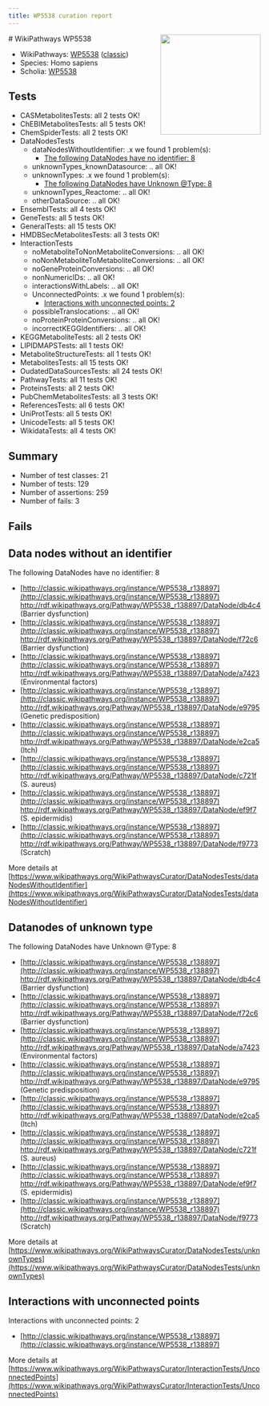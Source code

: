 ```yaml
---
title: WP5538 curation report
---
```


<img style="float: right; width: 200px" src="https://upload.wikimedia.org/wikipedia/commons/thumb/8/83/Wplogo_with_text_500.png/640px-Wplogo_with_text_500.png" />
# WikiPathways WP5538

* WikiPathways: [WP5538](https://wikipathways.org/pathways/WP5538) ([classic](https://classic.wikipathways.org/instance/WP5538))
* Species: Homo sapiens
* Scholia: [WP5538](https://scholia.toolforge.org/wikipathways/WP5538)
## Tests
* CASMetabolitesTests: all 2 tests OK!
* ChEBIMetabolitesTests: all 5 tests OK!
* ChemSpiderTests: all 2 tests OK!
* DataNodesTests
    * dataNodesWithoutIdentifier: .x we found 1 problem(s):
        * [The following DataNodes have no identifier: 8](#d2d32fa7)
    * unknownTypes_knownDatasource: .. all OK!
    * unknownTypes: .x we found 1 problem(s):
        * [The following DataNodes have Unknown @Type: 8](#839973e6)
    * unknownTypes_Reactome: .. all OK!
    * otherDataSource: .. all OK!
* EnsemblTests: all 4 tests OK!
* GeneTests: all 5 tests OK!
* GeneralTests: all 15 tests OK!
* HMDBSecMetabolitesTests: all 3 tests OK!
* InteractionTests
    * noMetaboliteToNonMetaboliteConversions: .. all OK!
    * noNonMetaboliteToMetaboliteConversions: .. all OK!
    * noGeneProteinConversions: .. all OK!
    * nonNumericIDs: .. all OK!
    * interactionsWithLabels: .. all OK!
    * UnconnectedPoints: .x we found 1 problem(s):
        * [Interactions with unconnected points: 2](#35a61ada)
    * possibleTranslocations: .. all OK!
    * noProteinProteinConversions: .. all OK!
    * incorrectKEGGIdentifiers: .. all OK!
* KEGGMetaboliteTests: all 2 tests OK!
* LIPIDMAPSTests: all 1 tests OK!
* MetaboliteStructureTests: all 1 tests OK!
* MetabolitesTests: all 15 tests OK!
* OudatedDataSourcesTests: all 24 tests OK!
* PathwayTests: all 11 tests OK!
* ProteinsTests: all 2 tests OK!
* PubChemMetabolitesTests: all 3 tests OK!
* ReferencesTests: all 6 tests OK!
* UniProtTests: all 5 tests OK!
* UnicodeTests: all 5 tests OK!
* WikidataTests: all 4 tests OK!


## Summary

* Number of test classes: 21
* Number of tests: 129
* Number of assertions: 259
* Number of fails: 3

## Fails

<a name="d2d32fa7" />

## Data nodes without an identifier

The following DataNodes have no identifier: 8

* [http://classic.wikipathways.org/instance/WP5538_r138897](http://classic.wikipathways.org/instance/WP5538_r138897) http://rdf.wikipathways.org/Pathway/WP5538_r138897/DataNode/db4c4 (Barrier dysfunction)
* [http://classic.wikipathways.org/instance/WP5538_r138897](http://classic.wikipathways.org/instance/WP5538_r138897) http://rdf.wikipathways.org/Pathway/WP5538_r138897/DataNode/f72c6 (Barrier dysfunction)
* [http://classic.wikipathways.org/instance/WP5538_r138897](http://classic.wikipathways.org/instance/WP5538_r138897) http://rdf.wikipathways.org/Pathway/WP5538_r138897/DataNode/a7423 (Environmental factors)
* [http://classic.wikipathways.org/instance/WP5538_r138897](http://classic.wikipathways.org/instance/WP5538_r138897) http://rdf.wikipathways.org/Pathway/WP5538_r138897/DataNode/e9795 (Genetic predisposition)
* [http://classic.wikipathways.org/instance/WP5538_r138897](http://classic.wikipathways.org/instance/WP5538_r138897) http://rdf.wikipathways.org/Pathway/WP5538_r138897/DataNode/e2ca5 (Itch)
* [http://classic.wikipathways.org/instance/WP5538_r138897](http://classic.wikipathways.org/instance/WP5538_r138897) http://rdf.wikipathways.org/Pathway/WP5538_r138897/DataNode/c721f (S. aureus)
* [http://classic.wikipathways.org/instance/WP5538_r138897](http://classic.wikipathways.org/instance/WP5538_r138897) http://rdf.wikipathways.org/Pathway/WP5538_r138897/DataNode/ef9f7 (S. epidermidis)
* [http://classic.wikipathways.org/instance/WP5538_r138897](http://classic.wikipathways.org/instance/WP5538_r138897) http://rdf.wikipathways.org/Pathway/WP5538_r138897/DataNode/f9773 (Scratch)


More details at [https://www.wikipathways.org/WikiPathwaysCurator/DataNodesTests/dataNodesWithoutIdentifier](https://www.wikipathways.org/WikiPathwaysCurator/DataNodesTests/dataNodesWithoutIdentifier)

<a name="839973e6" />

## Datanodes of unknown type

The following DataNodes have Unknown @Type: 8

* [http://classic.wikipathways.org/instance/WP5538_r138897](http://classic.wikipathways.org/instance/WP5538_r138897) http://rdf.wikipathways.org/Pathway/WP5538_r138897/DataNode/db4c4 (Barrier dysfunction)
* [http://classic.wikipathways.org/instance/WP5538_r138897](http://classic.wikipathways.org/instance/WP5538_r138897) http://rdf.wikipathways.org/Pathway/WP5538_r138897/DataNode/f72c6 (Barrier dysfunction)
* [http://classic.wikipathways.org/instance/WP5538_r138897](http://classic.wikipathways.org/instance/WP5538_r138897) http://rdf.wikipathways.org/Pathway/WP5538_r138897/DataNode/a7423 (Environmental factors)
* [http://classic.wikipathways.org/instance/WP5538_r138897](http://classic.wikipathways.org/instance/WP5538_r138897) http://rdf.wikipathways.org/Pathway/WP5538_r138897/DataNode/e9795 (Genetic predisposition)
* [http://classic.wikipathways.org/instance/WP5538_r138897](http://classic.wikipathways.org/instance/WP5538_r138897) http://rdf.wikipathways.org/Pathway/WP5538_r138897/DataNode/e2ca5 (Itch)
* [http://classic.wikipathways.org/instance/WP5538_r138897](http://classic.wikipathways.org/instance/WP5538_r138897) http://rdf.wikipathways.org/Pathway/WP5538_r138897/DataNode/c721f (S. aureus)
* [http://classic.wikipathways.org/instance/WP5538_r138897](http://classic.wikipathways.org/instance/WP5538_r138897) http://rdf.wikipathways.org/Pathway/WP5538_r138897/DataNode/ef9f7 (S. epidermidis)
* [http://classic.wikipathways.org/instance/WP5538_r138897](http://classic.wikipathways.org/instance/WP5538_r138897) http://rdf.wikipathways.org/Pathway/WP5538_r138897/DataNode/f9773 (Scratch)


More details at [https://www.wikipathways.org/WikiPathwaysCurator/DataNodesTests/unknownTypes](https://www.wikipathways.org/WikiPathwaysCurator/DataNodesTests/unknownTypes)

<a name="35a61ada" />

## Interactions with unconnected points

Interactions with unconnected points: 2

* [http://classic.wikipathways.org/instance/WP5538_r138897](http://classic.wikipathways.org/instance/WP5538_r138897)


More details at [https://www.wikipathways.org/WikiPathwaysCurator/InteractionTests/UnconnectedPoints](https://www.wikipathways.org/WikiPathwaysCurator/InteractionTests/UnconnectedPoints)

